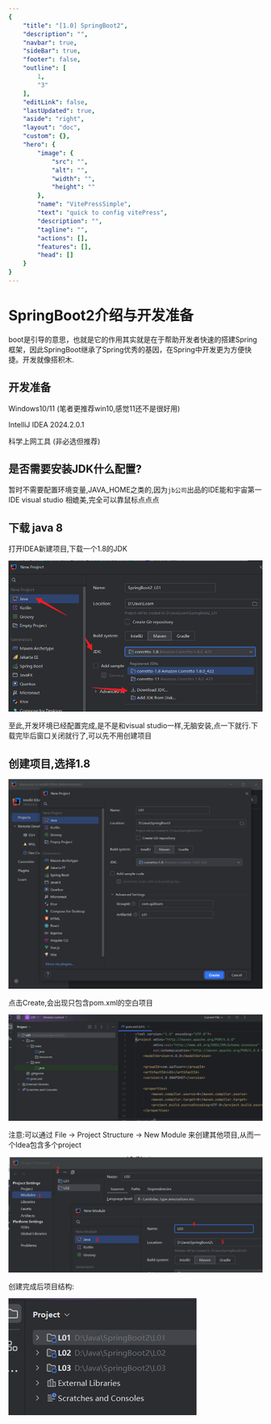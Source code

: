 ```yaml
---
{
    "title": "[1.0] SpringBoot2",
    "description": "",
    "navbar": true,
    "sideBar": true,
    "footer": false,
    "outline": [
        1,
        "3"
    ],
    "editLink": false,
    "lastUpdated": true,
    "aside": "right",
    "layout": "doc",
    "custom": {},
    "hero": {
        "image": {
            "src": "",
            "alt": "",
            "width": "",
            "height": ""
        },
        "name": "VitePressSimple",
        "text": "quick to config vitePress",
        "description": "",
        "tagline": "",
        "actions": [],
        "features": [],
        "head": []
    }
}
---
```


# SpringBoot2介绍与开发准备

boot是引导的意思，也就是它的作用其实就是在于帮助开发者快速的搭建Spring框架，因此SpringBoot继承了Spring优秀的基因，在Spring中开发更为方便快捷。开发就像搭积木.

## 开发准备

Windows10/11 (笔者更推荐win10,感觉11还不是很好用)

IntelliJ IDEA 2024.2.0.1

科学上网工具 (非必选但推荐)

## 是否需要安装JDK什么配置?

暂时不需要配置环境变量,JAVA_HOME之类的,因为```jb公司```出品的IDE能和宇宙第一IDE visual studio 相媲美,完全可以靠鼠标点点点

## 下载 java 8

打开IDEA新建项目,下载一个1.8的JDK

![db6b7718b9f74c0aa628c8b7621905e0.png](/../vpstatic/images/20240902/db6b7718-b9f7-4c0a-a628-c8b7621905e0.png)

至此,开发环境已经配置完成,是不是和visual studio一样,无脑安装,点一下就行.下载完毕后窗口关闭就行了,可以先不用创建项目

## 创建项目,选择1.8

![61e6d2b8c484472f8ab0f23bbeca6f33.png](/../vpstatic/images/20240902/61e6d2b8-c484-472f-8ab0-f23bbeca6f33.png)

点击Create,会出现只包含pom.xml的空白项目

![d993798c33a9476595e838e461d564ad.png](/../vpstatic/images/20240902/d993798c-33a9-4765-95e8-38e461d564ad.png)

注意:可以通过 File -> Project Structure -> New Module 来创建其他项目,从而一个Idea包含多个project

![50fe507d3fcb4f3aa12054c3b0aaa6ec.png](/../vpstatic/images/20240902/50fe507d-3fcb-4f3a-a120-54c3b0aaa6ec.png)

创建完成后项目结构:

![058a0f5f61534f3f8185d5c064eca9f7.png](/../vpstatic/images/20240902/058a0f5f-6153-4f3f-8185-d5c064eca9f7.png)
